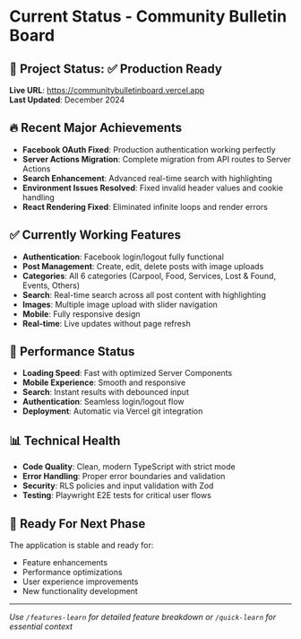 # Current Status - Community Bulletin Board

## 🎯 Project Status: ✅ Production Ready
**Live URL**: https://communitybulletinboard.vercel.app  
**Last Updated**: December 2024

## 🔥 Recent Major Achievements
- **Facebook OAuth Fixed**: Production authentication working perfectly
- **Server Actions Migration**: Complete migration from API routes to Server Actions
- **Search Enhancement**: Advanced real-time search with highlighting
- **Environment Issues Resolved**: Fixed invalid header values and cookie handling
- **React Rendering Fixed**: Eliminated infinite loops and render errors

## ✅ Currently Working Features
- **Authentication**: Facebook login/logout fully functional
- **Post Management**: Create, edit, delete posts with image uploads
- **Categories**: All 6 categories (Carpool, Food, Services, Lost & Found, Events, Others)
- **Search**: Real-time search across all post content with highlighting
- **Images**: Multiple image upload with slider navigation
- **Mobile**: Fully responsive design
- **Real-time**: Live updates without page refresh

## 🚀 Performance Status
- **Loading Speed**: Fast with optimized Server Components
- **Mobile Experience**: Smooth and responsive
- **Search**: Instant results with debounced input
- **Authentication**: Seamless login/logout flow
- **Deployment**: Automatic via Vercel git integration

## 📊 Technical Health
- **Code Quality**: Clean, modern TypeScript with strict mode
- **Error Handling**: Proper error boundaries and validation
- **Security**: RLS policies and input validation with Zod
- **Testing**: Playwright E2E tests for critical user flows

## 🎯 Ready For Next Phase
The application is stable and ready for:
- Feature enhancements
- Performance optimizations  
- User experience improvements
- New functionality development

---
*Use `/features-learn` for detailed feature breakdown or `/quick-learn` for essential context*